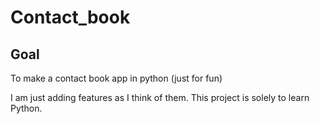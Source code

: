# Contact_book

## Goal
To make a contact book app in python (just for fun)

I am just adding features as I think of them. This project is solely to learn Python.
